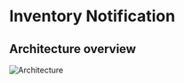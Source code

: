 # Inventory Notification

## Architecture overview
![Architecture](https://github.com/kellymoreira/Inventory-Notification/assets/129607885/b0518def-a724-4503-85de-d5e64f58f327)
